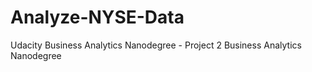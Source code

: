 # Analyze-NYSE-Data
Udacity Business Analytics Nanodegree - Project 2 Business Analytics Nanodegree

